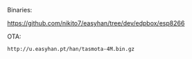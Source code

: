Binaries:

https://github.com/nikito7/easyhan/tree/dev/edpbox/esp8266

OTA:

```
http://u.easyhan.pt/han/tasmota-4M.bin.gz
```
